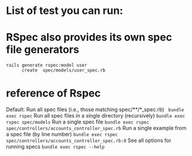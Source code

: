 # List of test you can run:







# RSpec also provides its own spec file generators
```
rails generate rspec:model user
      create  spec/models/user_spec.rb
```

# reference of Rspec
Default: Run all spec files (i.e., those matching spec/\*\*/\*_spec.rb)
` bundle exec rspec`
Run all spec files in a single directory (recursively)
`bundle exec rspec spec/models`
Run a single spec file
`bundle exec rspec spec/controllers/accounts_controller_spec.rb`
Run a single example from a spec file (by line number)
`bundle exec rspec spec/controllers/accounts_controller_spec.rb:8`
See all options for running specs
`bundle exec rspec --help`